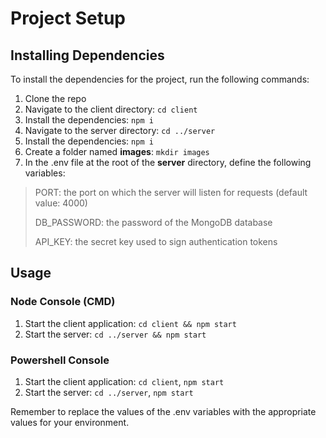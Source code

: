# Project Setup

## Installing Dependencies
To install the dependencies for the project, run the following commands:

1. Clone the repo
2. Navigate to the client directory: `cd client`
3. Install the dependencies: `npm i`
4. Navigate to the server directory: `cd ../server`
5. Install the dependencies: `npm i`
6. Create a folder named **images**: `mkdir images`
7. In the .env file at the root of the **server** directory, define the following variables:

> PORT: the port on which the server will listen for requests (default value: 4000)
> 
> DB_PASSWORD: the password of the MongoDB database
> 
> API_KEY: the secret key used to sign authentication tokens

## Usage

### Node Console (CMD)
1. Start the client application: `cd client && npm start`
2. Start the server: `cd ../server && npm start`

### Powershell Console
1. Start the client application: `cd client`, `npm start`
2. Start the server: `cd ../server`, `npm start`

Remember to replace the values of the .env variables with the appropriate values for your environment.
